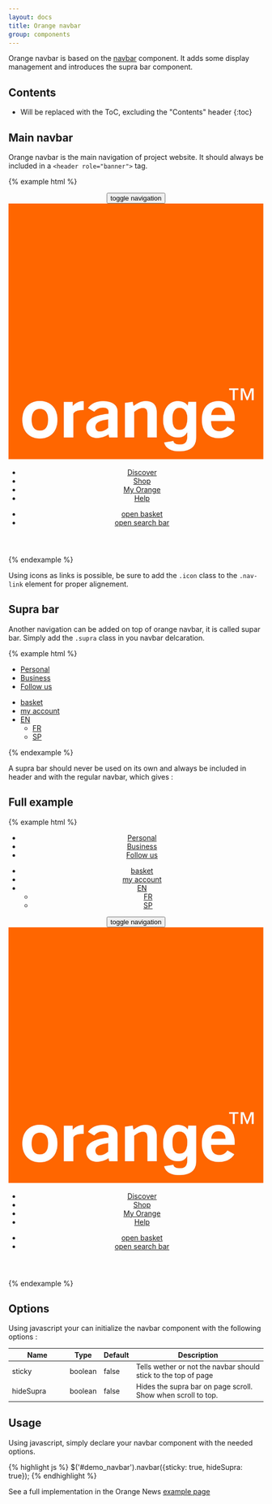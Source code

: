 ```yaml
---
layout: docs
title: Orange navbar
group: components
---
```


Orange navbar is based on the [navbar](../navbar) component. It adds some display management and introduces the supra bar component.

## Contents

* Will be replaced with the ToC, excluding the "Contents" header
{:toc}

## Main navbar

Orange navbar is the main navigation of project website. It should always be included in a `<header role="banner">` tag.

{% example html %}
<header role="banner">
    <nav class="navbar navbar-inverse navbar-toggleable">
        <div class="container">
            <button class="navbar-toggler" type="button" data-toggle="collapse" data-target="#collapsingNavbar">
                <span class="sr-only">toggle navigation</span>
                <span class="icon-menu"></span>
            </button>
            <a class="navbar-brand"><img src="../../dist/img/ORANGE_LOGO_rgb.jpg" alt="Back to homepage" title="Back to homepage"/></a>
            <div class="navbar-collapse collapse" id="collapsingNavbar">
                <ul class="navbar-nav">
                    <li class="nav-item"><a class="nav-link" href="#">Discover</a></li>
                    <li class="nav-item"><a class="nav-link" href="#">Shop</a></li>
                    <li class="nav-item"><a href="#" class="nav-link">My Orange</a></li>
                    <li class="nav-item"><a href="#" class="nav-link">Help</a></li>
                </ul>
                <ul class="navbar-nav">
                    <li class="nav-item">
                        <a href="#" class="nav-link icon">
                            <span class="sr-only">open basket</span>
                            <span class="icon-buy" aria-hidden="true"></span>
                        </a>
                    </li>
                    <li class="nav-item">
                        <a href="#" class="nav-link icon">
                            <span class="sr-only">open search bar</span>
                            <span class="icon-search" aria-hidden="true"></span>
                        </a>
                    </li>
                </ul>
            </div>
        </div>
    </nav>
</header>
{% endexample %}

Using icons as links is possible, be sure to add the `.icon` class to the `.nav-link` element for proper alignement.

## Supra bar

Another navigation can be added on top of orange navbar, it is called supar bar. Simply add the `.supra` class in you navbar delcaration.

{% example html %}
<nav class="navbar navbar-inverse navbar-toggleable supra">
    <div class="container">
        <ul class="navbar-nav">
            <li class="nav-item"><a href="#" class="nav-link active">Personal</a></li>
            <li class="nav-item"><a href="#" class="nav-link">Business</a></li>
            <li class="nav-item"><a href="#" class="nav-link">Follow us</a></li>
        </ul>
        <ul class="navbar-nav">
            <li class="nav-item">
                    <a href="#" class="nav-link icon">
                    <span class="sr-only">basket</span>
                    <span class="icon-buy" aria-hidden="true"></span>
                </a>
            </li>
            <li class="nav-item">
                <a href="#" class="nav-link icon">
                    <span class="sr-only">my account</span>
                    <span class="icon-avatar"></span>
                </a>
            </li>
            <li class="nav-item dropdown">
                <a class="dropdown-toggle" href="#" data-toggle="dropdown">EN</a>
                <ul class="dropdown-menu" role="menu">
                    <li><a class="dropdown-item" href="#">FR</a></li>
                    <li><a class="dropdown-item" href="#">SP</a></li>
                </ul>
            </li>
        </ul>
    </div>
</nav>
{% endexample %}

A supra bar should never be used on its own and always be included in header and with the regular navbar, which gives :

## Full example

{% example html %}
<header role="banner" id="demo_navbar">
    <nav class="navbar navbar-inverse navbar-toggleable supra">
        <div class="container">
            <ul class="navbar-nav">
                <li class="nav-item"><a href="#" class="nav-link active">Personal</a></li>
                <li class="nav-item"><a href="#" class="nav-link">Business</a></li>
                <li class="nav-item"><a href="#" class="nav-link">Follow us</a></li>
            </ul>
            <ul class="navbar-nav">
                <li class="nav-item">
                        <a href="#" class="nav-link icon">
                        <span class="sr-only">basket</span>
                        <span class="icon-buy" aria-hidden="true"></span>
                    </a>
                </li>
                <li class="nav-item">
                    <a href="#" class="nav-link icon">
                        <span class="sr-only">my account</span>
                        <span class="icon-avatar"></span>
                    </a>
                </li>
                <li class="nav-item dropdown">
                    <a class="dropdown-toggle" href="#" data-toggle="dropdown">EN</a>
                    <ul class="dropdown-menu" role="menu">
                        <li><a class="dropdown-item" href="#">FR</a></li>
                        <li><a class="dropdown-item" href="#">SP</a></li>
                    </ul>
                </li>
            </ul>
        </div>
    </nav>
    <nav class="navbar navbar-inverse navbar-toggleable">
        <div class="container">
            <button class="navbar-toggler" type="button" data-toggle="collapse" data-target="#collapsingNavbar2">
                <span class="sr-only">toggle navigation</span>
                <span class="icon-menu"></span>
            </button>
            <a class="navbar-brand"><img src="../../dist/img/ORANGE_LOGO_rgb.jpg" alt="Back to homepage" title="Back to homepage"/></a>
            <div class="navbar-collapse collapse" id="collapsingNavbar2">
                <ul class="navbar-nav">
                    <li class="nav-item"><a class="nav-link" href="#">Discover</a></li>
                    <li class="nav-item"><a class="nav-link" href="#">Shop</a></li>
                    <li class="nav-item"><a href="#" class="nav-link">My Orange</a></li>
                    <li class="nav-item"><a href="#" class="nav-link">Help</a></li>
                </ul>
                <ul class="navbar-nav">
                    <li class="nav-item">
                        <a href="#" class="nav-link icon">
                            <span class="sr-only">open basket</span>
                            <span class="icon-buy" aria-hidden="true"></span>
                        </a>
                    </li>
                    <li class="nav-item">
                        <a href="#" class="nav-link icon">
                            <span class="sr-only">open search bar</span>
                            <span class="icon-search" aria-hidden="true"></span>
                        </a>
                    </li>
                </ul>
            </div>
        </div>
    </nav>
</header>
{% endexample %}

## Options

Using javascript your can initialize the navbar component with the following options :

<table class="table table-bordered table-striped table-responsive">
  <thead>
   <tr>
     <th style="width: 100px;">Name</th>
     <th style="width: 50px;">Type</th>
     <th style="width: 50px;">Default</th>
     <th>Description</th>
   </tr>
  </thead>
  <tbody>
   <tr>
     <td>sticky</td>
     <td>boolean</td>
     <td>false</td>
     <td>Tells wether or not the navbar should stick to the top of page</td>
   </tr>
   <tr>
     <td>hideSupra</td>
     <td>boolean</td>
     <td>false</td>
     <td>Hides the supra bar on page scroll. Show when scroll to top.</td>
   </tr>
  </tbody>
</table>

## Usage

Using javascript, simply declare your navbar component with the needed options.

{% highlight js %}
$('#demo_navbar').navbar({sticky: true, hideSupra: true});
{% endhighlight %}

See a full implementation in the Orange News [example page](../..//examples/orange-news/)
